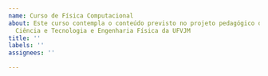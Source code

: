 ```yaml
---
name: Curso de Física Computacional
about: Este curso contempla o conteúdo previsto no projeto pedagógico dos cursos de
  Ciência e Tecnologia e Engenharia Física da UFVJM
title: ''
labels: ''
assignees: ''

---
```



